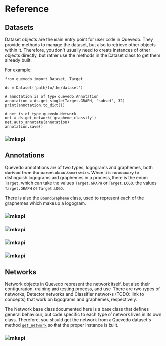 # Reference

## Datasets

Dataset objects are the main entry point for user code in Quevedo. They provide
methods to manage the dataset, but also to retrieve other objects within it.
Therefore, you don't usually need to create instances of other objects directly,
but rather use the methods in the Dataset class to get them already built.

For example:

```
from quevedo import Dataset, Target

ds = Dataset('path/to/the/dataset')

# annotation is of type quevedo.Annotation
annotation = ds.get_single(Target.GRAPH, 'subset', 32)
print(annotation.to_dict())

# net is of type quevedo.Network
net = ds.get_network('grapheme_classify')
net.auto_annotate(annotation)
annotation.save()
```

### ![mkapi](quevedo.Dataset)

## Annotations

Quevedo annotations are of two types, logograms and graphemes, both derived from
the parent class `Annotation`. When it is necessary to distinguish logograms and
graphemes in a process, there is the enum `Target`, which can take the values
`Target.GRAPH` or `Target.LOGO`. the values `Target.GRAPH` or `Target.LOGO`.

There is also the `BoundGrapheme` class, used to represent each of the graphemes
which make up a logogram.

### ![mkapi](quevedo.annotation.Annotation)
### ![mkapi](quevedo.annotation.Grapheme)
### ![mkapi](quevedo.annotation.Logogram)
### ![mkapi](quevedo.annotation.logogram.BoundGrapheme)

## Networks

Network objects in Quevedo represent the network itself, but also their
configuration, training and testing process, and use. There are two types of
networks, Detector networks and Classifier networks (TODO: link to concepts)
that work on logograms and graphemes, respectively.

The Network base class documented here is a base class that defines general
behaviour, but code specific to each type of network lives in its own class.
Therefore, you should get the network from a Quevedo dataset's method
[`get_network`](#quevedodatasetdatasetget_network) so that the proper instance
is built.

### ![mkapi](quevedo.network.network.Network)
